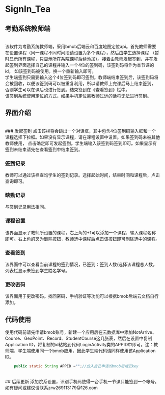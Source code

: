 # SignIn_Tea
## 考勤系统教师端
<br>  该软件为考勤系统教师端，采用bmob后端云和百度地图定位api。首先教师需要在设置课程（同一课程不同时间段请设置为多个课程），然后由学生选择课程
（暂时显示所有课程，只显示所在系院课程后续添加）。接着由教师发起签到，并在发起签到界面选择自己的课程并输入一个4位的签到码，该签到码将作为本节课的id，
如该签到码被使用，换一个重新输入即可。
<br>  学生端签到只需要输入这个4位签到码即可签到。教师端结束签到后，该签到码将会被回收，以便该签到码可以被重复利用，所以请教师上完课后马上结束签到，
否则学生可以在课后也进行签到。结束签到在《查看签到》栏中。
<br>该签到系统使用定位的方式，如果手机定位离教师过远的话将无法进行签到。
## 界面介绍
<br>
### 发起签到
  点击该栏将会跳出一个对话框，其中包含4位签到码输入框和一个课程选择下拉框。如果没有显示课程，请在课程设置中设置。如果签到码未被其他教师使用，
点击确定即可发起签到。学生端输入该签到码签到即可。如果显示有签到未结束请先在查看签到中结束签到。
<br>

### 签到记录

教师可以通过该栏查询学生的签到记录。选择起始时间，结束时间和课程后，点击查询即可。<br>

### 缺勤记录

与签到记录用法相同。<br>
### 课程设置
该界面显示了教师所设置的课程，右上角的+1可以添加一个课程，输入课程名称即可。右上角的叉为删除按钮，教师选中课程后点击该按钮即可删除选中的课程。<br>
### 查看签到
该界面中可以查看当前课程的签到情况，已签到：签到人数/选择该课程总人数。列表栏显示未签到学生姓名学号。<br>
### 更改密码
该界面用于更改密码。找回密码，手机验证等功能可以根据bmob后端云文档自行添加。<br>
## 代码使用
使用代码前请先申请bmob账号，新建一个应用后在云数据库中添加NotArrive、Course、GeoPoint、Record、StudentCourse这几张表，然后在设置中复制
Application ID，将复制的id粘帖到代码LoginActivity类的APPID中即可。注：教师端，学生端使用同一个bmob应用，因此学生端代码请同样使用该Application ID。<br>
```Java
    public static String APPID ="";//放入自己申请的bmob后端云key
```
<br>
## 后续更新
添加院系设置，识别手机码使得一台手机一节课只能签到一个帐号。
<br>如有疑问或建议请联系zrw269113179@126.com
